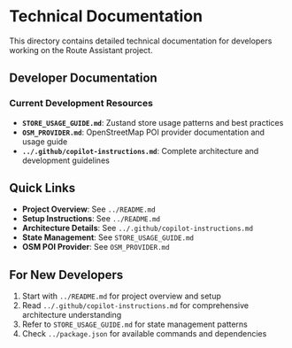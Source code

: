 # Technical Documentation

This directory contains detailed technical documentation for developers working on the Route Assistant project.

## Developer Documentation

### Current Development Resources
- **`STORE_USAGE_GUIDE.md`**: Zustand store usage patterns and best practices
- **`OSM_PROVIDER.md`**: OpenStreetMap POI provider documentation and usage guide
- **`../.github/copilot-instructions.md`**: Complete architecture and development guidelines

## Quick Links

- **Project Overview**: See `../README.md`
- **Setup Instructions**: See `../README.md`
- **Architecture Details**: See `../.github/copilot-instructions.md`
- **State Management**: See `STORE_USAGE_GUIDE.md`
- **OSM POI Provider**: See `OSM_PROVIDER.md`

## For New Developers

1. Start with `../README.md` for project overview and setup
2. Read `../.github/copilot-instructions.md` for comprehensive architecture understanding
3. Refer to `STORE_USAGE_GUIDE.md` for state management patterns
4. Check `../package.json` for available commands and dependencies